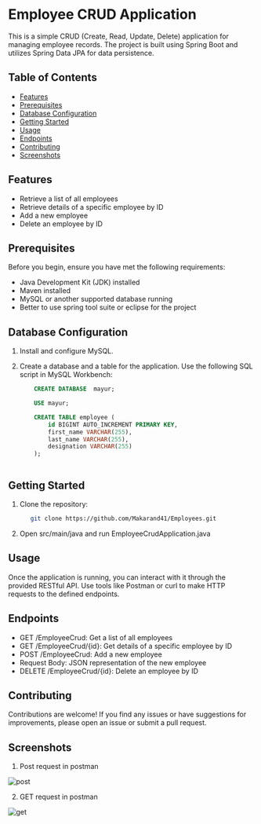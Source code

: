 # Employee CRUD Application

This is a simple CRUD (Create, Read, Update, Delete) application for managing employee records. The project is built using Spring Boot and utilizes Spring Data JPA for data persistence.

## Table of Contents

- [Features](#features)
- [Prerequisites](#prerequisites)
- [Database Configuration](#database-configuration)
- [Getting Started](#getting-started)
- [Usage](#usage)
- [Endpoints](#endpoints)
- [Contributing](#contributing)
- [Screenshots](#screenshots)


## Features

- Retrieve a list of all employees
- Retrieve details of a specific employee by ID
- Add a new employee
- Delete an employee by ID

## Prerequisites

Before you begin, ensure you have met the following requirements:

- Java Development Kit (JDK) installed
- Maven installed
- MySQL or another supported database running
- Better to use spring tool suite or eclipse for the project

## Database Configuration

1. Install and configure MySQL.

2. Create a database and a table for the application. Use the following SQL script in MySQL Workbench:


    ```sql
        CREATE DATABASE  mayur;

        USE mayur;

        CREATE TABLE employee (
            id BIGINT AUTO_INCREMENT PRIMARY KEY,
            first_name VARCHAR(255),
            last_name VARCHAR(255),
            designation VARCHAR(255)
        );



## Getting Started

1. Clone the repository:
    ```bash
       git clone https://github.com/Makarand41/Employees.git

2. Open src/main/java and run EmployeeCrudApplication.java


## Usage
Once the application is running, you can interact with it through the provided RESTful API. Use tools like Postman or curl to make HTTP requests to the defined endpoints.

## Endpoints
- GET /EmployeeCrud: Get a list of all employees
- GET /EmployeeCrud/{id}: Get details of a specific employee by ID
- POST /EmployeeCrud: Add a new employee
- Request Body: JSON representation of the new employee
- DELETE /EmployeeCrud/{id}: Delete an employee by ID


## Contributing
Contributions are welcome! If you find any issues or have suggestions for improvements, please open an issue or submit a pull request.

## Screenshots


1. Post request in postman

![post](https://github.com/Makarand41/Employees/assets/90332486/fb80e860-72be-4231-8866-a91f58351f3a)


2. GET request in postman

![get](https://github.com/Makarand41/Employees/assets/90332486/43a2f916-6157-4fe6-9e86-673154959a76)


